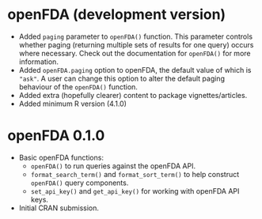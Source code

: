 # openFDA (development version)

* Added `paging` parameter to `openFDA()` function. This parameter controls whether paging (returning multiple sets of results for one query) occurs where necessary. Check out the documentation for `openFDA()` for more information. 
* Added `openFDA.paging` option to openFDA, the default value of which is `"ask"`. A user can change this option to alter the default paging behaviour of the `openFDA()` function.
* Added extra (hopefully clearer) content to package vignettes/articles. 
* Added minimum R version (4.1.0)

# openFDA 0.1.0

* Basic openFDA functions:
  * `openFDA()` to run queries against the openFDA API.
  * `format_search_term()` and `format_sort_term()` to help construct
    `openFDA()` query components.
  * `set_api_key()` and `get_api_key()` for working with openFDA API keys.
* Initial CRAN submission.
